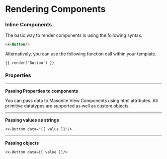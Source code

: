 # Rendering Components

### Inline Components

The basic way to render components is using the following syntax.&#x20;

```html
<x-Button/>
```

Alternatively, you can use the following function call within your template.&#x20;

```
{{ render('Button') }}
```

### Properties

****

**Passing Properties to components**

You can pass data to Masonite View Components using html attributes. All primitive datatypes are supported as well as custom objects.

****

**Passing values as strings**

```
<x-Button data="{{ value }}"/>.
```

****

**Passing objects**

```
<x-Button data={{ value }}/>
```
